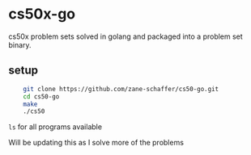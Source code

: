 # cs50x-go

cs50x problem sets solved in golang and packaged into a problem set binary.

## setup

```bash
    git clone https://github.com/zane-schaffer/cs50-go.git
    cd cs50-go
    make
    ./cs50
```

`ls` for all programs available

Will be updating this as I solve more of the problems
